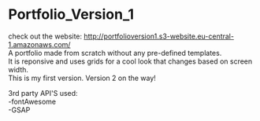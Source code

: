 # Portfolio_Version_1
check out the website: http://portfolioversion1.s3-website.eu-central-1.amazonaws.com/ \
A portfolio made from scratch without any pre-defined templates. \
It is reponsive and uses grids for a cool look that changes based on screen width.\
This is my first version. Version 2 on the way! 

3rd party API'S used: \
-fontAwesome \
-GSAP
